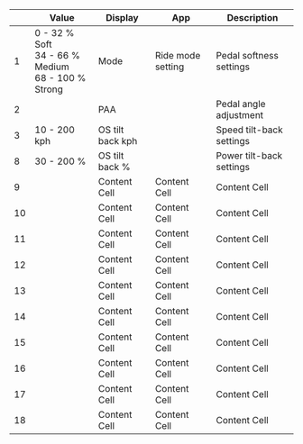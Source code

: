 |  | Value | Display | App | Description |
| --- | --- | --- | --- | --- |
|  1 | 0 - 32 % Soft<br>34 - 66 % Medium<br>68 - 100 % Strong | Mode | Ride mode setting | Pedal softness settings |
|  2 |  | PAA |  | Pedal angle adjustment |
|  3 | 10 - 200 kph | OS tilt back kph |  | Speed tilt-back settings |
|  8 | 30 - 200 % | OS tilt back % |  | Power tilt-back settings |
|  9 |  | Content Cell  | Content Cell  | Content Cell  |
| 10 |  | Content Cell  | Content Cell  | Content Cell  |
| 11 |  | Content Cell  | Content Cell  | Content Cell  |
| 12 |  | Content Cell  | Content Cell  | Content Cell  |
| 13 |  | Content Cell  | Content Cell  | Content Cell  |
| 14 |  | Content Cell  | Content Cell  | Content Cell  |
| 15 |  | Content Cell  | Content Cell  | Content Cell  |
| 16 |  | Content Cell  | Content Cell  | Content Cell  |
| 17 |  | Content Cell  | Content Cell  | Content Cell  |
| 18 |  | Content Cell  | Content Cell  | Content Cell  |
